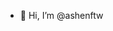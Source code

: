 - 👋 Hi, I’m @ashenftw

<!---
ashenftw/ashenftw is a ✨ special ✨ repository because its `README.md` (this file) appears on your GitHub profile.
You can click the Preview link to take a look at your changes.
--->
